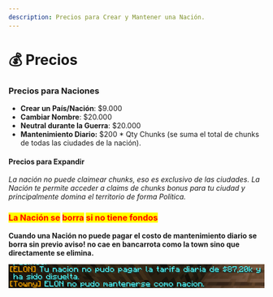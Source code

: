 ```yaml
---
description: Precios para Crear y Mantener una Nación.
---
```


# 💰 Precios

### Precios para Naciones

* **Crear un País/Nación**: $9.000
* **Cambiar Nombre**: $20.000
* **Neutral durante la Guerra**: $20.000
* **Mantenimiento Diario:** $200 \* Qty Chunks (se suma el total de chunks de todas las ciudades de la nación).

#### Precios para Expandir

_La nación no puede claimear chunks, eso es exclusivo de las ciudades. La Nación te permite acceder a claims de chunks bonus para tu ciudad y principalmente domina el territorio de forma Política._

### <mark style="color:red;">La Nación se</mark> <mark style="color:red;"></mark><mark style="color:red;">**borra**</mark> <mark style="color:red;"></mark><mark style="color:red;">si no tiene fondos</mark>

**Cuando una Nación no puede pagar el costo de mantenimiento diario se borra sin previo aviso! no cae en bancarrota como la town sino que directamente se elimina.**

![](<../../../.gitbook/assets/image (1).png>)
